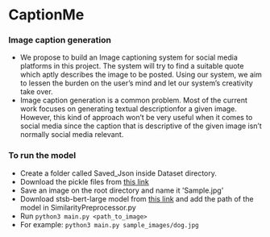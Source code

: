 # CaptionMe

### Image caption generation
 - We propose to build an Image captioning system for social media platforms in this project. The system will try to find a suitable quote which aptly describes the image to be posted. Using our system, we aim to lessen the burden on the user’s mind and let our system’s creativity take over.
 -  Image  caption  generation  is  a  common  problem. Most of the current work focuses on generating textual descriptionfor a given image.  However, this kind of approach won’t be very useful when it comes to social media since the caption that is descriptive of the given image isn’t normally social media relevant. 
 
### To run the model
 - Create a folder called Saved_Json inside Dataset directory.
 - Download the pickle files from [this link](https://drive.google.com/drive/folders/1n6RN4HaWz36ei1Jt311e7eAb0-122lDe?usp=sharing)
 - Save an image on the root directory and name it 'Sample.jpg'
 - Download stsb-bert-large model from [this link](https://public.ukp.informatik.tu-darmstadt.de/reimers/sentence-transformers/v0.2/) and add the path of the model in SimilarityPreprocessor.py
 - Run `python3 main.py <path_to_image>`
 - For example: `python3 main.py sample_images/dog.jpg`

